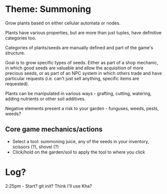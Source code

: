 # Theme: Summoning

Grow plants based on either cellular automata or nodes.

Plants have various properties, but are more than just tuples, have definitive categories too.

Categories of plants/seeds are manually defined and part of the game's structure.

Goal is to grow specific types of seeds. Either as part of a shop mechanic, in which good seeds are valuable
and allow the acquisition of more precious seeds, or as part of an NPC system in which others trade and have
particular requests (i.e. can't just sell anything, specific items are requested).

Plants can be manipulated in various ways - grafting, cutting, watering, adding nutrients or other soil
additives.

Negative elements present a risk to your garden - funguses, weeds, pests, weeds?

## Core game mechanics/actions

- Select a tool: summoning juice, any of the seeds in your inventory, scissors (?), shovel (?) 
- Click/hold on the garden/soil to apply the tool to where you click

# Log?
2:25pm - Start? git init? Think I'll use Kha?
